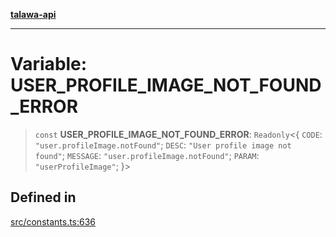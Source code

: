 [**talawa-api**](../../README.md)

***

# Variable: USER\_PROFILE\_IMAGE\_NOT\_FOUND\_ERROR

> `const` **USER\_PROFILE\_IMAGE\_NOT\_FOUND\_ERROR**: `Readonly`\<\{ `CODE`: `"user.profileImage.notFound"`; `DESC`: `"User profile image not found"`; `MESSAGE`: `"user.profileImage.notFound"`; `PARAM`: `"userProfileImage"`; \}\>

## Defined in

[src/constants.ts:636](https://github.com/Suyash878/talawa-api/blob/e4413cec641a837926071678fed3c7f67234e31e/src/constants.ts#L636)
